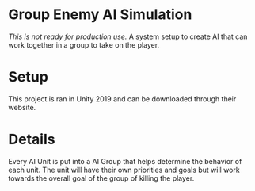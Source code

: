 # Group Enemy AI Simulation
*This is not ready for production use.*
A system setup to create AI that can work together in a group to take on the player.

# Setup
This project is ran in Unity 2019 and can be downloaded through their website.

# Details
Every AI Unit is put into a AI Group that helps determine the behavior of each unit. The unit will have their own priorities and goals but will work towards the overall goal of the group of killing the player.
